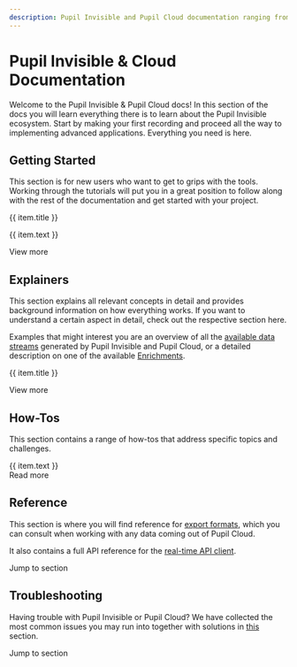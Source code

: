 ```yaml
---
description: Pupil Invisible and Pupil Cloud documentation ranging from getting started guides to explanations of advanced concepts, how-to guides, and references on export formats and APIs.
---
```

# Pupil Invisible & Cloud Documentation
Welcome to the Pupil Invisible & Pupil Cloud docs! In this section of the docs you will learn everything there is to learn about the Pupil Invisible ecosystem. Start by making your first recording and proceed all the way to implementing advanced applications. Everything you need is here.

## Getting Started
This section is for new users who want to get to grips with the tools. Working through the tutorials will put you in a great position to follow along with the rest of the documentation and get started with your project.

<div>
  <div class="grid grid-cols-1 sm-grid-cols-2 md-grid-cols-3 lg-grid-cols-2 xl-grid-cols-3 gap-8">
    <div v-for="(item,index) in gettingStarted">
      <v-img class="rounded" style="margin-bottom:32px;" :src="require(`../media/invisible/overview-${index + 1}.jpg`)"></v-img>
      <p class="caption--1 font-weight-bold pb-3">{{ item.title }}</p>
      <p class="caption--1">
        {{ item.text }}
      </p>
    </div>
  </div>
</div>

<router-link class="underline" to="/invisible/getting-started/first-recording">View more</router-link>

<v-divider />

## Explainers
This section explains all relevant concepts in detail and provides background information on how everything works. If you want to understand a certain aspect in detail, check out the respective section here.

Examples that might interest you are an overview of all the [available data streams](/invisible/basic-concepts/data-streams) generated by Pupil Invisible and Pupil Cloud, or a detailed description on one of the available [Enrichments](/invisible/enrichments).

<div class="pb-4">
  <v-btn
    v-for="(item,index) in explainers"
    :key="index"
    outline
    round
    color="primary"
    :to="item.link"
    style="font-weight:normal;"
  >
    {{ item.title }}
  </v-btn>
</div>

<router-link class="underline" to="/invisible/explainers/basic-concepts/">View more</router-link>

<v-divider />

## How-Tos
This section contains a range of how-tos that address specific topics and challenges.

<div class="howto-container">
  <v-expansion-panel v-model="panel">
    <v-expansion-panel-content
      v-for="(item, index) in panelContent"
      :key="index"
      hide-actions
    >
      <template v-slot:header>
        <div class="flex">
          <div style="width:16px;margin-right:8px">{{ panel == index ? '-' : '+' }}</div>
          <span>{{ item.title }}</span>
        </div>
      </template>
      <v-card>
        <v-card-text class="pt-0 pl-5">
          <div class="pb-2">
            {{ item.text }}
          </div>
          <router-link class="underline" :to="item.link">Read more</router-link>
        </v-card-text>
      </v-card>
    </v-expansion-panel-content>
  </v-expansion-panel>
</div>

<v-divider />

## Reference
This section is where you will find reference for [export formats](/invisible/reference/export-formats), which you can consult when working with any data coming out of Pupil Cloud.

It also contains a full API reference for the [real-time API client](https://pupil-labs-realtime-api.readthedocs.io/en/stable/api/index.html).

<router-link class="underline" to="/invisible/reference/export-formats">Jump to section</router-link>

<v-divider />

## Troubleshooting
Having trouble with Pupil Invisible or Pupil Cloud? We have collected the most common issues you may run into together with solutions in [this](/invisible/troubleshooting) section.

<router-link class="underline" to="/invisible/troubleshooting">Jump to section</router-link>

<script>
export default {
  data() {
    return {
      panel: null,
      gettingStarted: [
        {
          title: "Make Your First Recording",
          text: "Using your Pupil Invisible eye tracking system for the first time? Follow these steps to make your first recording!",
        },
        {
          title: "Understand The Ecosystem",
          text: "The Pupil Invisible ecosystem contains a range of tools that support you during data collection and data analysis. Learn more about all the tools available to power your eye tracking research!",
        },
        {
          title: "Analyse Recordings in Pupil Cloud",
          text: "This guide shows you how to go from newly uploaded Pupil Invisible recordings to enriched data ready for analysis and download using Pupil Cloud.",
        }
      ],
      panelContent: [
        {
          title: "Monitor your Data Collection in Real-Time",
          text: "All data generated by Pupil Invisible can be monitored in real-time using the Pupil Invisible Monitor app. To access the app simply visit pi.local in your browser while being connected to the same WiFi network as your Companion Device.",
          link: "/invisible/how-tos/data-collection-with-the-companion-app/monitor-your-data-collection-in-real-time",
        },
        {
          title: "Exchange the Lenses of Pupil Invisible glasses",
          text: "You can easily change the lenses of your Pupil Invisible glasses. You can swap to the shaded lenses (included with every Pupil Invisible system) or if you purchased the accessory prescription lens kit.",
          link: "/invisible/how-tos/pupil-invisible-glasses/exchange-lenses",
        },
        {
          title: "Introduction to the Real-Time API",
          text: "All data generated by Pupil Invisible is accessible to developers in real-time via our Real-Time API. Follow this how-to article to learn how to use the Real-Time API with our Python client.",
          link: "/invisible/how-tos/integrate-with-the-real-time-api/introduction/",
        },
      ],
      explainers: [
        {
          title: "Gaze",
          link: "/invisible/explainers/data-streams/#gaze",
        },
        {
          title: "Fixations",
          link: "/invisible/explainers/data-streams/#fixations",
        },
        {
          title: "Wearers",
          link: "/invisible/explainers/basic-concepts/#wearers",
        },
        {
          title: "Templates",
          link: "/invisible/explainers/basic-concepts/#templates",
        },
        {
          title: "Enrichments",
          link: "/invisible/enrichments",
        },
        {
          title: "Publications",
          link: "/invisible/explainers/publications",
        },
      ]
    };
  },
}
</script>
